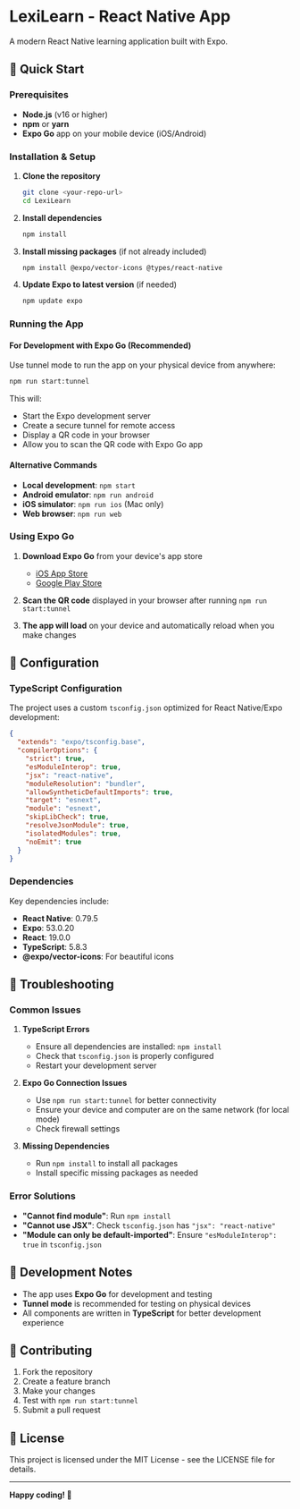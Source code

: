 # LexiLearn - React Native App

A modern React Native learning application built with Expo.

## 🚀 Quick Start

### Prerequisites

- **Node.js** (v16 or higher)
- **npm** or **yarn**
- **Expo Go** app on your mobile device (iOS/Android)

### Installation & Setup

1. **Clone the repository**
   ```bash
   git clone <your-repo-url>
   cd LexiLearn
   ```

2. **Install dependencies**
   ```bash
   npm install
   ```

3. **Install missing packages** (if not already included)
   ```bash
   npm install @expo/vector-icons @types/react-native
   ```

4. **Update Expo to latest version** (if needed)
   ```bash
   npm update expo
   ```

### Running the App

#### For Development with Expo Go (Recommended)

Use tunnel mode to run the app on your physical device from anywhere:

```bash
npm run start:tunnel
```

This will:
- Start the Expo development server
- Create a secure tunnel for remote access
- Display a QR code in your browser
- Allow you to scan the QR code with Expo Go app

#### Alternative Commands

- **Local development**: `npm start`
- **Android emulator**: `npm run android`
- **iOS simulator**: `npm run ios` (Mac only)
- **Web browser**: `npm run web`

### Using Expo Go

1. **Download Expo Go** from your device's app store
   - [iOS App Store](https://apps.apple.com/app/expo-go/id982107779)
   - [Google Play Store](https://play.google.com/store/apps/details?id=host.exp.exponent)

2. **Scan the QR code** displayed in your browser after running `npm run start:tunnel`

3. **The app will load** on your device and automatically reload when you make changes

## 🔧 Configuration

### TypeScript Configuration

The project uses a custom `tsconfig.json` optimized for React Native/Expo development:

```json
{
  "extends": "expo/tsconfig.base",
  "compilerOptions": {
    "strict": true,
    "esModuleInterop": true,
    "jsx": "react-native",
    "moduleResolution": "bundler",
    "allowSyntheticDefaultImports": true,
    "target": "esnext",
    "module": "esnext",
    "skipLibCheck": true,
    "resolveJsonModule": true,
    "isolatedModules": true,
    "noEmit": true
  }
}
```

### Dependencies

Key dependencies include:
- **React Native**: 0.79.5
- **Expo**: 53.0.20
- **React**: 19.0.0
- **TypeScript**: 5.8.3
- **@expo/vector-icons**: For beautiful icons

## 🐛 Troubleshooting

### Common Issues

1. **TypeScript Errors**
   - Ensure all dependencies are installed: `npm install`
   - Check that `tsconfig.json` is properly configured
   - Restart your development server

2. **Expo Go Connection Issues**
   - Use `npm run start:tunnel` for better connectivity
   - Ensure your device and computer are on the same network (for local mode)
   - Check firewall settings

3. **Missing Dependencies**
   - Run `npm install` to install all packages
   - Install specific missing packages as needed

### Error Solutions

- **"Cannot find module"**: Run `npm install`
- **"Cannot use JSX"**: Check `tsconfig.json` has `"jsx": "react-native"`
- **"Module can only be default-imported"**: Ensure `"esModuleInterop": true` in `tsconfig.json`

## 📝 Development Notes

- The app uses **Expo Go** for development and testing
- **Tunnel mode** is recommended for testing on physical devices
- All components are written in **TypeScript** for better development experience

## 🤝 Contributing

1. Fork the repository
2. Create a feature branch
3. Make your changes
4. Test with `npm run start:tunnel`
5. Submit a pull request

## 📄 License

This project is licensed under the MIT License - see the LICENSE file for details.

---

**Happy coding! 🎉**
